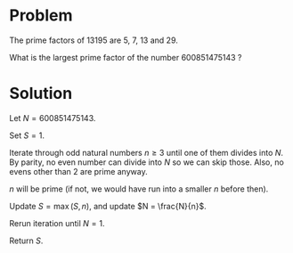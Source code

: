 # Problem

The prime factors of 13195 are 5, 7, 13 and 29.

What is the largest prime factor of the number 600851475143 ?

# Solution

Let $N = 600851475143$.

Set $S = 1$.

Iterate through odd natural numbers $n \geq 3$ until one of them divides into $N$. By parity, no even number can divide into $N$ so we can skip those. Also, no evens other than 2 are prime anyway.

$n$ will be prime (if not, we would have run into a smaller $n$ before then).

Update $S = \max(S, n)$, and update $N = \frac{N}{n}$.

Rerun iteration until $N = 1$.

Return $S$.
